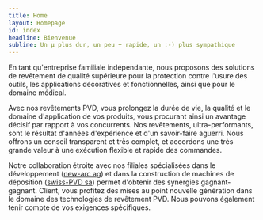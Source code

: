 ```yaml
---
title: Home
layout: Homepage
id: index
headline: Bienvenue
subline: Un µ plus dur, un peu + rapide, un :-) plus sympathique
---
```

En tant qu'entreprise familiale indépendante, nous proposons des solutions de revêtement de qualité supérieure pour la protection contre l'usure des outils, les applications décoratives et fonctionnelles, ainsi que pour le domaine médical.

Avec nos revêtements PVD, vous prolongez la durée de vie, la qualité et le domaine d'application de vos produits, vous procurant ainsi un avantage décisif par rapport à vos concurrents. Nos revêtements, ultra-performants, sont le résultat d'années d'expérience et d'un savoir-faire aguerri. Nous offrons un conseil transparent et très complet, et accordons une très grande valeur à une exécution flexible et rapide des commandes.

Notre collaboration étroite avec nos filiales spécialisées dans le développement ([new-arc ag](http://www.new-arc.ch)) et dans la construction de machines de déposition ([swiss-PVD sa](http://www.swiss-pvd.ch)) permet d'obtenir des synergies gagnant-gagnant. Client, vous profitez des mises au point nouvelle génération dans le domaine des technologies de revêtement PVD. Nous pouvons également tenir compte de vos exigences spécifiques.
